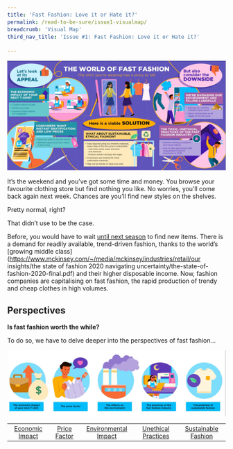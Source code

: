 ```yaml
---
title: 'Fast Fashion: Love it or Hate it?'
permalink: /read-to-be-sure/issue1-visualmap/
breadcrumb: 'Visual Map'
third_nav_title: 'Issue #1: Fast Fashion: Love it or Hate it?'

---
```


![](../images/rtbs-01a-visualmap.JPG)

It’s the weekend and you’ve got some time and money. You browse your favourite clothing store but find nothing you like. No worries, you’ll come back again next week. Chances are you’ll find new styles on the shelves.

Pretty normal, right?

That didn’t use to be the case.

Before, you would have to wait [until next season](https://www.forbes.com/sites/theyec/2019/05/13/three-reasons-why-fast-fashion-is-becoming-a-problem-and-what-to-do-about-it/?sh=3934b17c144b) to find new items. There is a demand for readily available, trend-driven fashion, thanks to the world’s [growing middle class](https://www.mckinsey.com/~/media/mckinsey/industries/retail/our insights/the state of fashion 2020 navigating uncertainty/the-state-of-fashion-2020-final.pdf) and their higher disposable income. Now, fashion companies are capitalising on fast fashion, the rapid production of trendy and cheap clothes in high volumes. 

## Perspectives

**Is fast fashion worth the while?**

To do so, we have to delve deeper into the perspectives of fast fashion…

![](../images/rtbs-01b-perspectives.JPG)


|                                                          |                                                       |                                                              |                                                              |                                                              |
| :------------------------------------------------------: | :---------------------------------------------------: | :----------------------------------------------------------: | :----------------------------------------------------------: | :----------------------------------------------------------: |
| [Economic Impact](/read-to-be-sure/issue1-perspective1/) | [Price Factor](/read-to-be-sure/issue1-perspective2/) | [Environmental Impact](/read-to-be-sure/issue1-perspective3/) | [Unethical Practices](/read-to-be-sure/issue1-perspective4/) | [Sustainable Fashion](/read-to-be-sure/issue1-perspective5/) |

